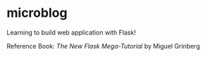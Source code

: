 # microblog
Learning to build web application with Flask!

Reference Book: *The New Flask Mega-Tutorial* by Miguel Grinberg

